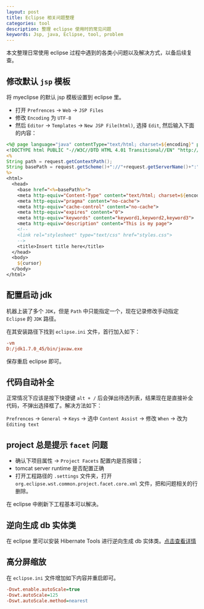 ```yaml
---
layout: post
title: Eclipse 相关问题整理
categories: tool
description: 整理 eclipse 使用时的常见问题
keywords: Jsp, java, Eclipse, tool, problem
---
```


本文整理日常使用 eclipse 过程中遇到的各类小问题以及解决方式，以备后续复查。

## 修改默认 `jsp` 模板

将 myeclipse 的默认 jsp 模板设置到 eclipse 里。

- 打开 `Prefrences` -> `Web` -> `JSP Files`
- 修改 `Encoding` 为 `UTF-8`
- 然后 `Editor` -> `Templates` -> `New JSP File(html)`, 选择 `Edit`, 然后输入下面的内容：

```jsp
<%@ page language="java" contentType="text/html; charset=${encoding}" pageEncoding="${encoding}"%>
<!DOCTYPE html PUBLIC "-//W3C//DTD HTML 4.01 Transitional//EN" "http://www.w3.org/TR/html4/loose.dtd">
<%
String path = request.getContextPath();
String basePath = request.getScheme()+"://"+request.getServerName()+":"+request.getServerPort()+path+"/";
%>
<html>
  <head>
    <base href="<%=basePath%>">
    <meta http-equiv="Content-Type" content="text/html; charset=${encoding}">
    <meta http-equiv="pragma" content="no-cache">
    <meta http-equiv="cache-control" content="no-cache">
    <meta http-equiv="expires" content="0">    
    <meta http-equiv="keywords" content="keyword1,keyword2,keyword3">
    <meta http-equiv="description" content="This is my page">
    <!--
    <link rel="stylesheet" type="text/css" href="styles.css">
    -->
    <title>Insert title here</title>
  </head>
  <body>
    ${cursor}
  </body>
</html>
```

## 配置启动 jdk

机器上装了多个 `JDK`，但是 `Path` 中只能指定一个，现在记录修改手动指定 `Eclipse` 的 `JDK` 路径。

在其安装路径下找到 `eclipse.ini` 文件，首行加入如下：

```ini
-vm
D:/jdk1.7.0_45/bin/javaw.exe
```

保存重启 eclipse 即可。

## 代码自动补全

正常情况下应该是按下快捷键 `alt + /` 后会弹出待选列表，结果现在是直接补全代码，不弹出选择框了。解决方法如下：

`Prefrences` -> `General` -> `Keys` -> 选中 `Content Assist` -> 修改 `When` -> 改为 `Editing text`

## project 总是提示 `facet` 问题

- 确认下项目属性 -> `Project Facets` 配置内是否报错；
- tomcat server runtime 是否配置正确
- 打开工程路径的 `.settings` 文件夹，打开 `org.eclipse.wst.common.project.facet.core.xml` 文件，把和问题相关的行删除。

在 eclipse 中刷新下工程基本可以解决。

## 逆向生成 db 实体类

在 eclipse 里可以安装 Hibernate Tools 进行逆向生成 db 实体类。[点击查看详情](/images/posts/eclipse_orm.jpg)

## 高分屏缩放

在 `eclipse.ini` 文件增加如下内容并重启即可。

```ini
-Dswt.enable.autoScale=true
-Dswt.autoScale=125
-Dswt.autoScale.method=nearest
```
